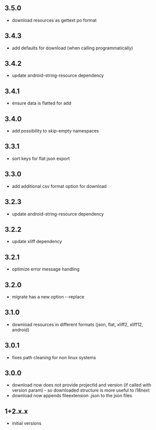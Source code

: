 ## 3.5.0
- download resources as gettext po format

## 3.4.3
- add defaults for download (when calling programmatically)

## 3.4.2
- update android-string-resource dependency

## 3.4.1
- ensure data is flatted for add

## 3.4.0
- add possibility to skip-empty namespaces

## 3.3.1
- sort keys for flat json export

## 3.3.0
- add additional csv format option for download

## 3.2.3
- update android-string-resource dependency

## 3.2.2
- update xliff dependency

## 3.2.1
- optimize error message handling

## 3.2.0
- migrate has a new option --replace

## 3.1.0
- download resources in different formats (json, flat, xliff2, xliff12, android)

## 3.0.1
- fixes path cleaning for non linux systems

## 3.0.0

- download now does not provide projectId and version (if called with version param) - so downloaded structure is more useful to i18next
- download now appends fileextension .json to the json files

## 1+2.x.x

- initial versions
